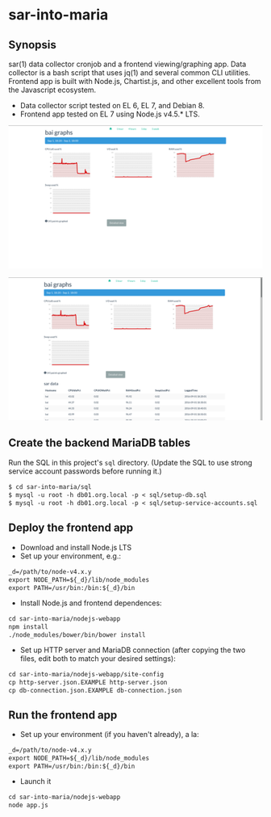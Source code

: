 # sar-into-maria

## Synopsis

sar(1) data collector cronjob and a frontend viewing/graphing app. Data collector is a bash script that uses jq(1) and several common CLI utilities. Frontend app is built with Node.js, Chartist.js, and other excellent tools from the Javascript ecosystem.

* Data collector script tested on EL 6, EL 7, and Debian 8.
* Frontend app tested on EL 7 using Node.js v4.5.* LTS.

![Screenshot](/README.md-img/graphs.png?raw=true)

![Screenshot](/README.md-img/graphs-w-details.png?raw=true)

## Create the backend MariaDB tables

Run the SQL in this project's `sql` directory. (Update the SQL to use strong service account passwords before running it.)

```
$ cd sar-into-maria/sql
$ mysql -u root -h db01.org.local -p < sql/setup-db.sql 
$ mysql -u root -h db01.org.local -p < sql/setup-service-accounts.sql 
```

## Deploy the frontend app

* Download and install Node.js LTS
* Set up your environment, e.g.:
```
_d=/path/to/node-v4.x.y
export NODE_PATH=${_d}/lib/node_modules
export PATH=/usr/bin:/bin:${_d}/bin
```
* Install Node.js and frontend dependences:
```
cd sar-into-maria/nodejs-webapp
npm install
./node_modules/bower/bin/bower install
```
* Set up HTTP server and MariaDB connection (after copying the two files, edit both to match your desired settings):
```
cd sar-into-maria/nodejs-webapp/site-config
cp http-server.json.EXAMPLE http-server.json
cp db-connection.json.EXAMPLE db-connection.json
```

## Run the frontend app

* Set up your environment (if you haven't already), a la:
```
_d=/path/to/node-v4.x.y
export NODE_PATH=${_d}/lib/node_modules
export PATH=/usr/bin:/bin:${_d}/bin
```
* Launch it
```
cd sar-into-maria/nodejs-webapp
node app.js
```
